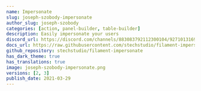 ```yaml
---
name: Impersonate
slug: joseph-szobody-impersonate
author_slug: joseph-szobody
categories: [action, panel-builder, table-builder]
description: Easily impersonate your users
discord_url: https://discord.com/channels/883083792112300104/927101316990398494
docs_url: https://raw.githubusercontent.com/stechstudio/filament-impersonate/master/README.md
github_repository: stechstudio/filament-impersonate
has_dark_theme: true
has_translations: true
image: joseph-szobody-impersonate.png
versions: [2, 3]
publish_date: 2021-03-29
---
```

